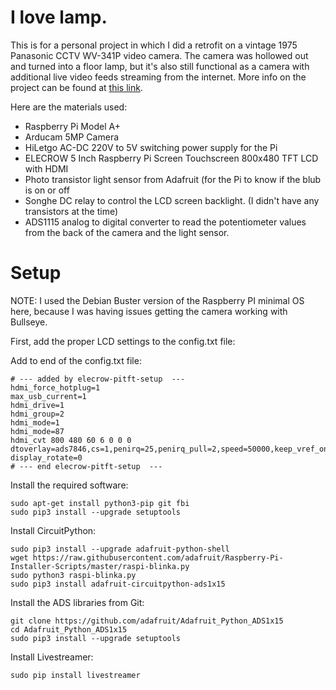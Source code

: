 # I love lamp.
This is for a personal project in which I did a retrofit on a vintage 1975 Panasonic CCTV WV-341P video camera. The camera was hollowed out and turned into a floor lamp, but it's also still functional as a camera with additional live video feeds streaming from the internet. More info on the project can be found at [this link](https://www.reddit.com/r/RASPBERRY_PI_PROJECTS/comments/v5jah2/converting_a_1975_cctv_panasonic_camera_to/).

Here are the materials used:
* Raspberry Pi Model A+
* Arducam 5MP Camera
* HiLetgo AC-DC 220V to 5V switching power supply for the Pi
* ELECROW 5 Inch Raspberry Pi Screen Touchscreen 800x480 TFT LCD with HDMI
* Photo transistor light sensor from Adafruit (for the Pi to know if the blub is on or off
* Songhe DC relay to control the LCD screen backlight. (I didn't have any transistors at the time)
* ADS1115 analog to digital converter to read the potentiometer values from the back of the camera and the light sensor.

# Setup

NOTE: I used the Debian Buster version of the Raspberry PI minimal OS here, because I was having issues getting the camera working with Bullseye.

First, add the proper LCD settings to the config.txt file:

Add to end of the config.txt file:

```
# --- added by elecrow-pitft-setup  ---
hdmi_force_hotplug=1
max_usb_current=1
hdmi_drive=1
hdmi_group=2
hdmi_mode=1
hdmi_mode=87
hdmi_cvt 800 480 60 6 0 0 0
dtoverlay=ads7846,cs=1,penirq=25,penirq_pull=2,speed=50000,keep_vref_on=0,swapxy=0,pmax=255,xohms=150,xmin=200,xmax=3900,ymin=200,ymax=3900
display_rotate=0
# --- end elecrow-pitft-setup  ---
```

Install the required software:

```
sudo apt-get install python3-pip git fbi
sudo pip3 install --upgrade setuptools
```

Install CircuitPython:

```
sudo pip3 install --upgrade adafruit-python-shell
wget https://raw.githubusercontent.com/adafruit/Raspberry-Pi-Installer-Scripts/master/raspi-blinka.py
sudo python3 raspi-blinka.py
sudo pip3 install adafruit-circuitpython-ads1x15
```

Install the ADS libraries from Git:

```
git clone https://github.com/adafruit/Adafruit_Python_ADS1x15
cd Adafruit_Python_ADS1x15
sudo pip3 install --upgrade setuptools
```

Install Livestreamer:

`sudo pip install livestreamer`


